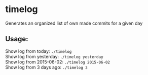 # timelog
Generates an organized list of own made commits for a given day

## Usage:
Show log from today: `./timelog`  
Show log from yesterday: `./timelog yesterday`  
Show log from 2015-06-02: `./timelog 2015-06-02`  
Show log from 3 days ago: `./timelog 3`
